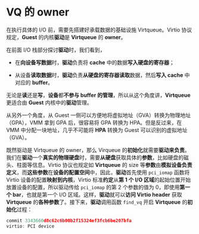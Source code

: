 
# VQ 的 owner

在执行具体的 I/O 前，需要先搭建好承载数据的基础设施 Virtqueue。Virtio 协议规定，**Guest** 的内核**驱动**是 **Virtqueue** 的 **owner**。

在前面 I/O 栈部分探讨**驱动**时，我们看到，

* 在**向设备写数据**时，**驱动**负责将 **cache** 中的数据**写入硬盘的寄存器**；

* 从设备**读取数据**时，**驱动**负责**从硬盘的寄存器读取**数据，然后**写入 cache** 中对应的 **buffer**。

无论是**读**还是**写**，**设备**都**不参与 buffer 的管理**，所以从这个角度讲，**Virtqueue** 更适合由 **Guest** 内核中的**驱动**管理。

从另外一个角度，从 Guest 一侧可以方便地将虚拟地址（GVA）转换为物理地址（GPA），VMM 拿到 GPA 后，很容易将 GPA 转换为 HPA。但是反过来，在 VMM 中分配一块地址，几乎不可能将 **HPA** 转换为 Guest 可以识别的虚拟地址（GVA）。

既然驱动是 Virtqueue 的 owner，那么 Virqueue 的**初始化**就需要**驱动来负责**。我们在**驱动**一个**真实的物理硬盘**时，需要**从硬盘**获取具体的**参数**，比如硬盘的磁头、柱面等信息。Virtio 协议也规定如 **Virtqueue** 的 size 等**参数**由**模拟设备负责定义**，而**这些参数**在**设备的配置空间**中，因此，**驱动**首先使用 `pci_iomap` 函数将 Virtio 设备的配置**映射到内核**，Virtio 标准**约定**从**第 1 个 I/O 区域**的起始位置开始放置设备的配置，所以驱动传给 `pci_iomap` 的第 2 个参数的值为 0，即使用**第一个 bar**，也就是第一个 I/O 区域。这样，**驱动**就可以**访问 Virtio header** 获取 **Virtqueue** 的**各种参数**了。接下来，**驱动**调用函数 `find_vq` 开启 **Virtqueue** 的**初始化**过程：

```cpp
commit 3343660d8c62c6b00b2f15324ef3fcb6be207bfa
virtio: PCI device

```
